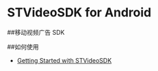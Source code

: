 # STVideoSDK for Android
##移动视频广告 SDK

##如何使用
- [Getting Started with STVideoSDK](https://github.com/shunfei/STVideoSDK-Android/blob/master/Docs/Getting_Started.md)

